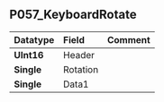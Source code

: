 ## P057\_KeyboardRotate ##
| **Datatype** | **Field** | **Comment** |
|:-------------|:----------|:------------|
| **UInt16**   | Header    |             |
| **Single**   | Rotation  |             |
| **Single**   | Data1     |             |